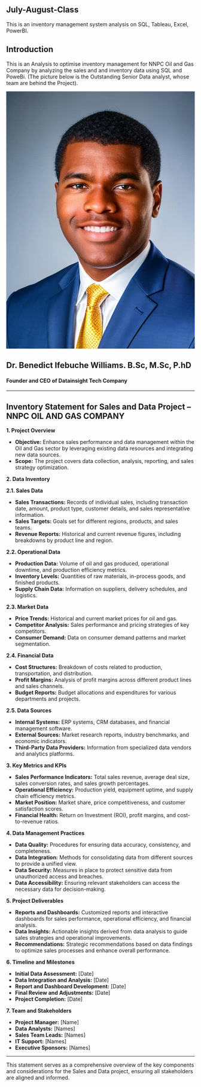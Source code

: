 ## July-August-Class
This is an inventory management system analysis on SQL, Tableau, Excel, PowerBI.
## Introduction 
This is an Analysis to optimise inventory management for NNPC Oil and Gas Company by analyzing the sales and and inventory data using
SQL and PoweBi. (The picture below is the Outstanding Senior Data analyst, whose team are behind the Project).

![](https://github.com/BenedictIfebucheWilliams/July-August-Class/blob/main/my%20future.jpg)
## Dr. Benedict Ifebuche Williams. B.Sc, M.Sc, P.hD
#### Founder and CEO of Datainsight Tech Company
---
## Inventory Statement for Sales and Data Project – NNPC OIL AND GAS COMPANY

**1. Project Overview**
   - **Objective:** Enhance sales performance and data management within the Oil and Gas sector by leveraging existing data resources and integrating new data sources.
   - **Scope:** The project covers data collection, analysis, reporting, and sales strategy optimization.

**2. Data Inventory**

   **2.1. Sales Data**
   - **Sales Transactions:** Records of individual sales, including transaction date, amount, product type, customer details, and sales representative information.
   - **Sales Targets:** Goals set for different regions, products, and sales teams.
   - **Revenue Reports:** Historical and current revenue figures, including breakdowns by product line and region.

   **2.2. Operational Data**
   - **Production Data:** Volume of oil and gas produced, operational downtime, and production efficiency metrics.
   - **Inventory Levels:** Quantities of raw materials, in-process goods, and finished products.
   - **Supply Chain Data:** Information on suppliers, delivery schedules, and logistics.

   **2.3. Market Data**
   - **Price Trends:** Historical and current market prices for oil and gas.
   - **Competitor Analysis:** Sales performance and pricing strategies of key competitors.
   - **Consumer Demand:** Data on consumer demand patterns and market segmentation.

   **2.4. Financial Data**
   - **Cost Structures:** Breakdown of costs related to production, transportation, and distribution.
   - **Profit Margins:** Analysis of profit margins across different product lines and sales channels.
   - **Budget Reports:** Budget allocations and expenditures for various departments and projects.

   **2.5. Data Sources**
   - **Internal Systems:** ERP systems, CRM databases, and financial management software.
   - **External Sources:** Market research reports, industry benchmarks, and economic indicators.
   - **Third-Party Data Providers:** Information from specialized data vendors and analytics platforms.

**3. Key Metrics and KPIs**
   - **Sales Performance Indicators:** Total sales revenue, average deal size, sales conversion rates, and sales growth percentages.
   - **Operational Efficiency:** Production yield, equipment uptime, and supply chain efficiency metrics.
   - **Market Position:** Market share, price competitiveness, and customer satisfaction scores.
   - **Financial Health:** Return on Investment (ROI), profit margins, and cost-to-revenue ratios.

**4. Data Management Practices**
   - **Data Quality:** Procedures for ensuring data accuracy, consistency, and completeness.
   - **Data Integration:** Methods for consolidating data from different sources to provide a unified view.
   - **Data Security:** Measures in place to protect sensitive data from unauthorized access and breaches.
   - **Data Accessibility:** Ensuring relevant stakeholders can access the necessary data for decision-making.

**5. Project Deliverables**
   - **Reports and Dashboards:** Customized reports and interactive dashboards for sales performance, operational efficiency, and financial analysis.
   - **Data Insights:** Actionable insights derived from data analysis to guide sales strategies and operational improvements.
   - **Recommendations:** Strategic recommendations based on data findings to optimize sales processes and enhance overall performance.

**6. Timeline and Milestones**
   - **Initial Data Assessment:** [Date]
   - **Data Integration and Analysis:** [Date]
   - **Report and Dashboard Development:** [Date]
   - **Final Review and Adjustments:** [Date]
   - **Project Completion:** [Date]

**7. Team and Stakeholders**
   - **Project Manager:** [Name]
   - **Data Analysts:** [Names]
   - **Sales Team Leads:** [Names]
   - **IT Support:** [Names]
   - **Executive Sponsors:** [Names]

---

This statement serves as a comprehensive overview of the key components and considerations for the Sales and Data project, ensuring all stakeholders are aligned and informed.
